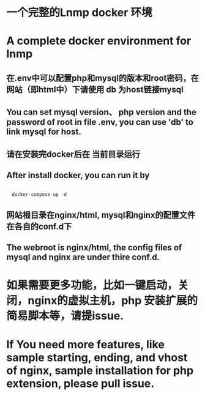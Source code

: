 # 一个完整的Lnmp docker 环境

# A complete docker environment for lnmp 

## 在.env中可以配置php和mysql的版本和root密码，在网站（即html中）下请使用 db 为host链接mysql

## You can set mysql version、 php version and the password of root in file .env, you can use 'db' to link mysql for host.

## 请在安装完docker后在 当前目录运行 

## After install docker, you can run it by

``` shell 

  docker-compose up -d

```

## 网站根目录在nginx/html, mysql和nginx的配置文件在各自的conf.d下
## The webroot is nginx/html, the config files of mysql and nginx are under thire conf.d.


# 如果需要更多功能，比如一键启动，关闭，nginx的虚拟主机，php 安装扩展的简易脚本等，请提issue.

# If You need more features, like sample starting, ending, and vhost of nginx, sample installation for php extension, please pull issue.  